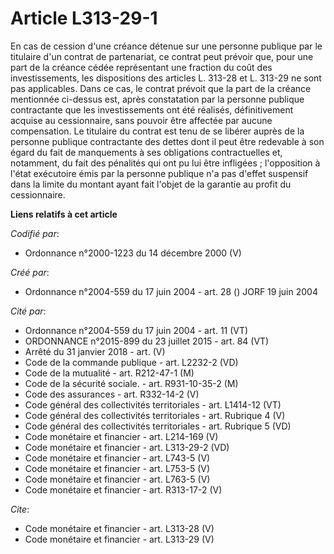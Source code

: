 # Article L313-29-1

En cas de cession d'une créance détenue sur une personne publique par le titulaire d'un contrat de partenariat, ce contrat
peut prévoir que, pour une part de la créance cédée représentant une fraction du coût des investissements, les dispositions
des articles L. 313-28 et L. 313-29 ne sont pas applicables. Dans ce cas, le contrat prévoit que la part de la créance
mentionnée ci-dessus est, après constatation par la personne publique contractante que les investissements ont été réalisés,
définitivement acquise au cessionnaire, sans pouvoir être affectée par aucune compensation. Le titulaire du contrat est tenu
de se libérer auprès de la personne publique contractante des dettes dont il peut être redevable à son égard du fait de
manquements à ses obligations contractuelles et, notamment, du fait des pénalités qui ont pu lui être infligées ;
l'opposition à l'état exécutoire émis par la personne publique n'a pas d'effet suspensif dans la limite du montant ayant fait
l'objet de la garantie au profit du cessionnaire.

**Liens relatifs à cet article**

_Codifié par_:

  - Ordonnance n°2000-1223 du 14 décembre 2000 (V)

_Créé par_:

  - Ordonnance n°2004-559 du 17 juin 2004 - art. 28 () JORF 19 juin 2004

_Cité par_:

  - Ordonnance n°2004-559 du 17 juin 2004 - art. 11 (VT)
  - ORDONNANCE n°2015-899 du 23 juillet 2015 - art. 84 (VT)
  - Arrêté du 31 janvier 2018 - art. (V)
  - Code de la commande publique - art. L2232-2 (VD)
  - Code de la mutualité - art. R212-47-1 (M)
  - Code de la sécurité sociale. - art. R931-10-35-2 (M)
  - Code des assurances - art. R332-14-2 (V)
  - Code général des collectivités territoriales - art. L1414-12 (VT)
  - Code général des collectivités territoriales - art. Rubrique 4 (V)
  - Code général des collectivités territoriales - art. Rubrique 5 (VD)
  - Code monétaire et financier - art. L214-169 (V)
  - Code monétaire et financier - art. L313-29-2 (VD)
  - Code monétaire et financier - art. L743-5 (V)
  - Code monétaire et financier - art. L753-5 (V)
  - Code monétaire et financier - art. L763-5 (V)
  - Code monétaire et financier - art. R313-17-2 (V)

_Cite_:

  - Code monétaire et financier - art. L313-28 (V)
  - Code monétaire et financier - art. L313-29 (V)
